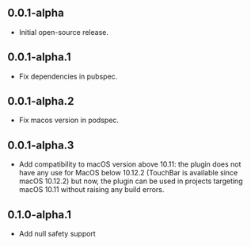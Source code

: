 ## 0.0.1-alpha
- Initial open-source release.

## 0.0.1-alpha.1
- Fix dependencies in pubspec.

## 0.0.1-alpha.2
- Fix macos version in podspec.

## 0.0.1-alpha.3
- Add compatibility to macOS version above 10.11: the plugin does not have any use for MacOS below 10.12.2 (TouchBar is available since macOS 10.12.2) but now, the plugin can be used in projects targeting macOS 10.11 without raising any build errors.

## 0.1.0-alpha.1
- Add null safety support
